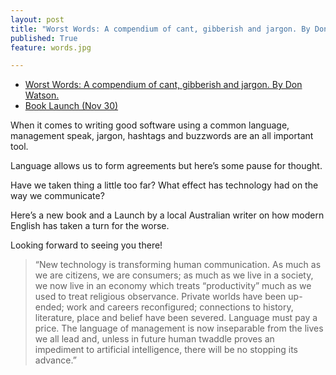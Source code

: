 ```yaml
---
layout: post
title: "Worst Words: A compendium of cant, gibberish and jargon. By Don Watson."
published: True
feature: words.jpg

---
```


*   [Worst Words: A compendium of cant, gibberish and jargon. By Don Watson.](http://www.randomhouse.com.au/books/don-watson/watsons-word-wisdom-9780857983442.aspx)
*   [Book Launch (Nov 30)](https://www.eventbrite.com.au/e/don-watson-in-conversation-about-watsons-worst-words-tickets-18729744169)

When it comes to writing good software using a common language, management speak, jargon, hashtags and buzzwords are an all important tool.

Language allows us to form agreements but here’s some pause for thought.

Have we taken thing a little too far? What effect has technology had on the way we communicate?

Here’s a new book and a Launch by a local Australian writer on how modern English has taken a turn for the worse.

Looking forward to seeing you there!

> “New technology is transforming human communication. As much as we are citizens, we are consumers; as much as we live in a society, we now live in an economy which treats “productivity” much as we used to treat religious observance. Private worlds have been up-ended; work and careers reconfigured; connections to history, literature, place and belief have been severed. Language must pay a price. The language of management is now inseparable from the lives we all lead and, unless in future human twaddle proves an impediment to artificial intelligence, there will be no stopping its advance.”